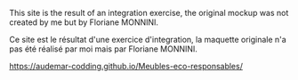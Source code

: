 This site is the result of an integration exercise, the original mockup was not created by me but by Floriane MONNINI.

Ce site est le résultat d'une exercice d'integration, la maquette originale n'a pas été réalisé par moi mais par Floriane MONNINI.

https://audemar-codding.github.io/Meubles-eco-responsables/
